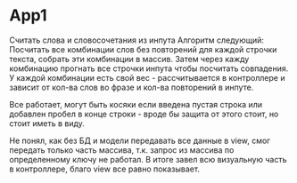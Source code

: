 # App1
Считать слова и словосочетания из инпута
Алгоритм следующий:
Посчитать все комбинации слов без повторений для каждой строчки текста, собрать эти комбинации в массив.
Затем через кажду комбинацию прогнать все строчки инпута чтобы посчитать совпадения.
У каждой комбинации есть свой вес - рассчитывается в контроллере и зависит от кол-ва слов во фразе и кол-ва повторений в инпуте.

Все работает, могут быть косяки если введена пустая строка или добавлен пробел в конце строки - вроде бы защита от этого стоит, но стоит иметь в виду.

Не понял, как без БД и модели передавать все данные в view, смог передать только часть массива, т.к. запрос из массива по определенному ключу не работал. В итоге завел 
всю визуальную часть в контроллере, благо view все равно показывает.

